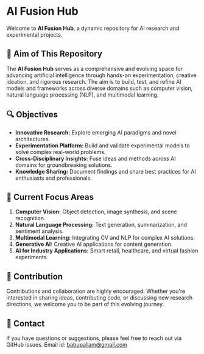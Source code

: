# AI Fusion Hub

Welcome to **AI Fusion Hub**, a dynamic repository for AI research and experimental projects.

## 🎯 Aim of This Repository  
The **AI Fusion Hub** serves as a comprehensive and evolving space for advancing artificial intelligence through hands-on experimentation, creative ideation, and rigorous research. The aim is to build, test, and refine AI models and frameworks across diverse domains such as computer vision, natural language processing (NLP), and multimodal learning.

## 🔍 Objectives  
- **Innovative Research:** Explore emerging AI paradigms and novel architectures.
- **Experimentation Platform:** Build and validate experimental models to solve complex real-world problems.  
- **Cross-Disciplinary Insights:** Fuse ideas and methods across AI domains for groundbreaking solutions.
- **Knowledge Sharing:** Document findings and share best practices for AI enthusiasts and professionals.

## 🚀 Current Focus Areas  
1. **Computer Vision:** Object detection, image synthesis, and scene recognition.  
2. **Natural Language Processing:** Text generation, summarization, and sentiment analysis.  
3. **Multimodal Learning:** Integrating CV and NLP for complex AI solutions.  
4. **Generative AI:** Creative AI applications for content generation.  
5. **AI for Industry Applications:** Smart retail, healthcare, and virtual fashion experiments.

## 🤝 Contribution  
Contributions and collaboration are highly encouraged. Whether you're interested in sharing ideas, contributing code, or discussing new research directions, we welcome you to be part of this evolving journey.

## 📧 Contact  
If you have questions or suggestions, please feel free to reach out via GitHub issues.
Email id: babupallam@gmail.com
